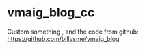 # vmaig_blog_cc
 Custom something , and the code from github: https://github.com/billvsme/vmaig_blog
